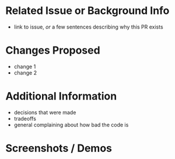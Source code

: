 # Related Issue or Background Info

- link to issue, _or_ a few sentences describing why this PR exists

# Changes Proposed

- change 1
- change 2

# Additional Information

- decisions that were made
- tradeoffs
- general complaining about how bad the code is

# Screenshots / Demos

